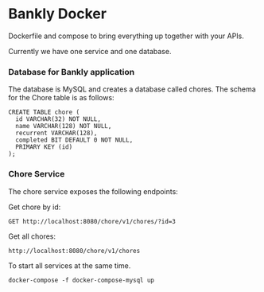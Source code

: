 # Bankly Docker

Dockerfile and compose to bring everything up together with your APIs.

Currently we have one service and one database.

### Database for Bankly application

The database is MySQL and creates a database called chores. The schema for the Chore table is as follows:

```
CREATE TABLE chore (
  id VARCHAR(32) NOT NULL,
  name VARCHAR(128) NOT NULL,
  recurrent VARCHAR(128),
  completed BIT DEFAULT 0 NOT NULL,
  PRIMARY KEY (id)
);
```

### Chore Service

The chore service exposes the following endpoints:

Get chore by id:
```
GET http://localhost:8080/chore/v1/chores/?id=3
```

Get all chores:
```
http://localhost:8080/chore/v1/chores
```

To start all services at the same time.

```
docker-compose -f docker-compose-mysql up
```